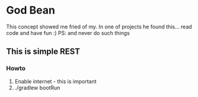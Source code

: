 # God Bean

This concept showed me fried of my. In one of projects he found this... 
read code and have fun :)
PS: and never do such things

## This is simple REST

### Howto
1. Enable internet - this is important
2. ./gradlew bootRun


